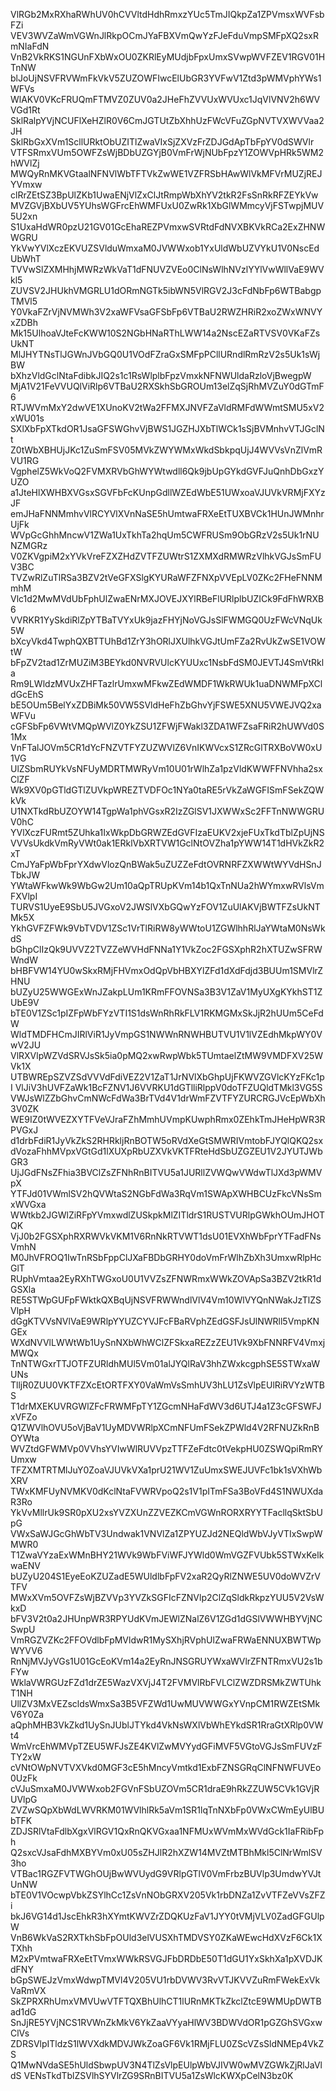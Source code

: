 VlRGb2MxRXhaRWhUV0hCVVltdHdhRmxzYUc5TmJIQkpZa1ZPVmsxWVFsbFZi
VEV3WVZaWmVGWnJlRkpOCmJYaFBXVmQwYzFJeFduVmpSMFpXQ2sxRmNIaFdN
VnB2VkRKS1NGUnFXbWxOU0ZKRlEyMUdjbFpxUmxSVwpWVFZEV1RGV01HTnNW
blJoUjNSVFRVWmFkVkV5ZUZOWFIwcElUbGR3YVFwV1Ztd3pWMVphYWs1WFVs
WlAKV0VKcFRUQmFTMVZ0ZUV0a2JHeFhZVVUxWVUxc1JqVlVNV2h6WVVGd1Rt
SklRalpYVjNCUFlXeHZlR0V6CmJGTUtZbXhhUzFWcVFuZGpNVTVXWVVaa2JH
SklRbGxXVm1ScllURktObUZITlZwaVIxSjZXVzFrZDJGdApTbFpYV0dSWVlr
VTFSRmxVUm5OWFZsWjBDbUZGYjB0VmFrWjNUbFpzY1ZOWVpHRk5WM2hWVlZj
MWQyRnMKVGtaalNFNVlWbTFTVkZwWE1VZFRSbHAwWlVkMFVrMUZjREJYVmxw
clRrZEtSZ3BpUlZKb1UwaENjVlZxClJtRmpWbXhYV2tkR2FsSnRkRFZEYkVw
MVZGVjBXbUV5YUhsWGFrcEhWMFUxU0ZwRk1XbGlWMmcyVjFSTwpjMUV5U2xn
S1UxaHdWR0pzU21GV01GcEhaREZPVmxwSVRtdFdNVXBKVkRCa2ExZHNWWGRU
YkVwYVlXczEKVUZSVlduWmxaM0JVWWxob1YxUldWbUZVYkU1V0NscEdUbWhT
TVVwSlZXMHhjMWRzWkVaT1dFNUVZVEo0ClNsWlhNVzlYYlVwWllVaE9WVkl5
ZUVSV2JHUkhVMGRLU1dORmNGTk5ibWN5VlRGV2J3cFdNbFp6WTBabgpTMVl5
Y0VkaFZrVjNVMWh3V2xaWFVsaGFSbFp6VTBaU2RWZHRiR2xoZWxWNVYxZDBh
Mk15UlhoaVJteFcKWW10S2NGbHNaRThLWW14a2NscEZaRTVSV0VKaFZsUkNT
MlJHYTNsTlJGWnJVbGQ0U1VOdFZraGxSMFpPCllURndlRmRzV2s5Uk1sWjBW
bXhzVldGclNtaFdibkJIQ2s1c1RsWlplbFpzVmxkNFNWUldaRzloVjBwegpW
MjA1V21FeVVUQlViRlp6VTBaU2RXSkhSbGROUm13elZqSjRhMVZuY0dGTmF6
RTJWVmMxY2dwVE1XUnoKV2tWa2FFMXJNVFZaVldRMFdWWmtSMU5xV2xWU01s
SXlXbFpXTkdOR1JsaGFSWGhvVjBWS1JGZHJXbTlWCk1sSjBVMnhvVTJGclNt
Z0tWbXBHUjJKc1ZuSmFSV05MVkZWYWMxWkdSbkpqUjJ4WVVsVnZlVmRVU1RG
VgphelZ5WkVoQ2FVMXRVbGhWYWtwdll6Qk9jbUpGYkdGVFJuQnhDbGxzYUZO
a1JteHlXWHBXVGsxSGVFbFcKUnpGdllWZEdWbE51UWxoaVJUVkVRMjFXYzJF
emJHaFNNMmhvVlRCYVlXVnNaSE5hUmtwaFRXeEtTUXBVCk1HUnJWMnhrUjFk
WVpGcGhhMncwV1ZWa1UxTkhTa2hqUm5CWFRUSm9ObGRzV2s5Uk1rNUNZMGRz
V0ZKVgpiM2xYVkVreFZXZHdZVTFZUWtrS1ZXMXdRMWRzVlhkVGJsSmFUV3BC
TVZwRlZuTlRSa3BZV2tVeGFXSlgKYURaWFZFNXpVVEpLV0ZKc2FHeFNNMmhM
Vlc1d2MwMVdUbFphUlZwaENrMXJOVEJXYlRBeFlURlplbUZICk9FdFhWRXB6
VVRKR1YySkdiRlZpYTBaTVYxUk9jazFHYjNoVGJsSlFWMGQ0UzFWcVNqUk5W
bXcyVkd4TwphQXBTTUhBd1ZrY3hORlJXUlhkVGJtUmFZa2RvUkZwSE1VOWtW
bFpZV2tad1ZrMUZiM3BEYkd0NVRVUlcKYUUxc1NsbFdSM0JEVTJ4SmVtRkla
Rm9LWldzMVUxZHFTazlrUmxwMFkwZEdWMDF1WkRWUk1uaDNWMFpXCldGcEhS
bE5OUm5BelYxZDBiMk50VW5SVldHeFhZbGhvYjFSWE5XNU5VWEJVQ2xaWFVu
cGFSbFp6VWtVMQpWVlZ0YkZSU1ZFWjFWakl3ZDA1WFZsaFRiR2hUWVd0S1Mx
VnFTalJOVm5CR1dYcFNZVTFYZUZWVlZ6VnIKWVcxS1ZRcGlTRXBoVW0xU1VG
UlZSbmRUYkVsNFUyMDRTMWRyVm10U01rWlhZa1pzVldKWWFFNVhha2sxClZF
Wk9XV0pGTldGTlZUVkpWREZTVDFOc1NYa0taRE5rVkZaWGFISmFSekZQWkVk
U1NXTkdRbUZOYW14TgpWa1phVGsxR2IzZGlSV1JXWWxSc2FFTnNWWGRUV0hC
YVlXczFURmt5ZUhka1IxWkpDbGRWZEdGVFIzaEUKV2xjeFUxTkdTblZpUjNS
VVVsUkdkVmRyVWt0ak1ERklVbXRTVW1GclNtOVZha1pYWW14T1dHVkZkR2xT
CmJYaFpWbFprYXdwVlozQnBWak5uZUZZeFdtOVRNRFZXWWtWYVdHSnJTbkJW
YWtaWFkwWk9WbGw2Um10aQpTRUpKVm14b1QxTnNUa2hWYmxwRVlsVmFXVlpI
TURVS1UyeE9SbU5JVGxoV2JWSlVXbGQwYzFOV1ZuUlAKVjBWTFZsUkNTMk5X
YkhGVFZFWk9VbTVDV1ZSc1VrTlRiRW8yWWtoU1ZGWlhhRlJaYWtaM0NsWkdS
bGhpClIzQk9UVVZ2TVZZeWVHdFNNa1Y1VkZoc2FGSXphR2hXTUZwSFRWWndW
bHBFVW14YU0wSkxRMjFHVmxOdQpVbHBXYlZFd1dXdFdjd3BUUm1SMVlrZHNU
bUZyU25WWGExWnJZakpLUm1KRmFFOVNSa3B3V1ZaV1MyUXgKYkhST1ZUbE9V
bTE0V1ZSc1pIZFpWbFYzVTI1S1dsWnRhRkFLV1RKMGMxSkJjR2hUUm5CeFdW
WldTMDFHCmJIRlViR1JyVmpGS1NWWnRNWHBUTVU1V1lVZEdhMkpWY0VwV2JU
VlRXVlpWZVdSRVJsSk5ia0pMQ2xwRwpWbk5TUmtaelZtMW9VMDFXV25WVk1X
UTBWREpSZVZSdVVVdFdiVEZ2V1ZaT1JrNVlXbGhpUjFKWVZGVlcKYzFKc1pI
VlJiV3hUVFZaWk1BcFZNV1J6VVRKU1dGTlliRlppV0doTFZUQldTMkl3VG5S
VWJsWlZZbGhvCmNWcFdWa3BrTVd4V1drWmFZVTFYZURCRGJVcEpWbXh3V0ZK
WE9IZ0tWVEZXYTFVeVJraFZhMmhUVmpKUwphRmx0ZEhkTmJHeHpWR3RPVGxJ
d1drbFdiR1JyVkZkS2RHRkljRnBOTW5oRVdXeGtSMWRIVmtobFJYQlQKQ2sx
dVozaFhhMVpxVGtGd1lXUXpRbUZXVkVKTFRteHdSbUZGZEU1V2JYUTJWbGR3
UjJGdFNsZFhia3BVClZsZFNhRnBITVU5a1JURllZVWQwVWdwTlJXd3pWMVpX
YTFJd01VWmlSV2hQVWtaS2NGbFdWa3RqVm1SWApXWHBCUzFkcVNsSmxWVGxa
WWtkb2JGWlZiRFpYVmxwdlZUSkpkMlZITldrS1RUSTVURlpGWkhOUmJHOTQK
VjJ0b2FGSXphRXRWVkVKM1V6RnNkRTVWT1dsU01EVXhWbFprYTFadFNsVmhN
M0JhVFROQ1IwTnRSbFppClJXaFBDbGRHY0doVmFrWlhZbXh3UmxwRlpHcGlT
RUphVmtaa2EyRXhTWGxoU0U1VVZsZFNWRmxWWkZOVApSa3BZV2tkR1dGSXla
RE5STWpGUFpFWktkQXBqUjNSVFRWWndlVlV4Vm10WlVYQnNWakJzTlZSVlpH
dGgKTVVsNVlVaE9WRlpYYUZCYVJFcFBaRVphZEdGSFJsUlNWRll5VmpKNGEx
WXdNVVlLWWtWb1UySnNXbWhWClZFSkxaREZzZEU1Vk9XbFNNRFV4VmxjMWQx
TnNTWGxrTTJOTFZURldhMUl5Vm01alJYQlRaV3hhZWxkcgphSE5STWxaWUNs
TlljR0ZUU0VKTFZXcEtORTFXY0VaWmVsSmhUV3hLU1ZsVlpEUlRiRVYzWTBS
T1drMXEKUVRGWlZFcFRWMFpTY1ZGcmNHaFdWV3d6UTJ4a1Z3cGFSWFJxVFZo
Q1ZWVlhOVU5oVjBaV1UyMDVWRlpXCmNFUmFSekZPWld4V2RFNUZkRnBOYWta
WVZtdGFWMVp0VVhsYVIwWlRUVVpzTTFZeFdtc0tVekpHU0ZSWQpiRmRYUmxw
TFZXMTRTMlJuY0ZoaVJUVkVXa1prU21WV1ZuUmxSWEJUVFc1bk1sVXhWbXRV
TWxKMFUyNVMKV0dKclNtaFVWRVpoQ2s1V1pITmFSa3BoVFd4S1NWUXdaR3Ro
YkVvMllrUk9SR0pXU2xsYVZXUnZZVEZKCmVGWnRORXRYYTFacllqSktSbUpG
VWxSaWJGcGhWbTV3Undwak1VNVlZa1ZPYUZJd2NEQldWbVJyVTIxSwpWMWR0
T1ZwaVYzaExWMnBHY21WVk9WbFViWFJYWld0WmVGZFVUbk5STWxKelkwaENV
bUZyU204S1EyeEoKZUZadE5WUldlbFpFV2xaR2QyRlZNWE5UV0doWVZrVTFV
MWxXVm5OVFZsWjBZVVp3YVZkSGFIcFZNVlp2ClZqSldkRkpzYUU5V2VsWkxD
bFV3V2t0a2JHUnpWR3RPYUdKVmJEWlZNalZ6V1ZGd1dGSlVWWHBYVjNCSwpU
VmRGZVZKc2FFOVdlbFpMVldwR1MySXhjRVphUlZwaFRWaENNUXBWTWpWYVV6
RnNjMVJyVGs1U01GcEoKVm14a2EyRnJNSGRUYWxaWVlrZFNTRmxVU2s1bFYw
WklaVWRGUzFZd1drZE5WazVXVjJ4T2FVMVlRbFVLClZWZDRSMkZWTUhkT1NH
UllZV3MxVEZscldsWmxSa3B5VFZWd1UwMUVWWGxYVnpCM1RWZEtSMkV6Y0Za
aQphMHB3VkZkd1UySnJUblJTYkd4VkNsWXlVbWhEYkdSR1RraGtXRlp0VWt4
WmVrcEhWMVpTZEU5WFJsZE4KVlZwMVYydGFiMVF5VGtoVGJsSmFUVzFTY2xW
cVNtOWpNVTVXVkd0MGF3cE5hMncyVmtkd1ExbFZNSGRqClNFNWFUVEo0UzFk
cVJuSmxaM0JVWWxob2FGVnFSbUZOVm5CR1draE9hRkZZUW5CVk1GVjRUVlpG
ZVZwSQpXbWdLWVRKM01WVlhlRk5aVm1SR1lqTnNXbFp0VWxCWmEyUlBUbTFK
ZDJSRlVtaFdlbXgxVlRGV1QxRnQKVGxaa1NFMUxWVmMxWVdGck1IaFRibFph
Q2sxcVJsaFdhMXBYVm0xU05sZHJlR2hXZW14MVZtMTBhMkl5ClNrWmlSV3ho
VTBac1RGZFVTWGhOUjBwWVUydG9VRlpGTlV0VmFrbzBUVlp3UmdwYVJtUnNW
bTE0V1VOcwpVbkZSYlhCc1ZsVnNObGRXV205Vk1rbDNZa1ZvVTFZeVVsZFZi
bkJ6VG14d1JscEhkR3hXYmtKWVZrZDQKUzFaV1JYY0tVMjVLV0ZadGFGUlpW
VnB6WkVaS2RXTkhSbFpOUld3elVUSXhTMDVSY0ZKaWEwcHdXVzF6Ck1XTXhh
M2xPVmtwaFRXeEtTVmxWWkRSVGJFbDRDbE50T1dGU1YxSkhXa1pXVDJKdFNY
bGpSWEJzVmxWdwpTMVl4V205VU1rbDVWV3RvVTJKVVZuRmFWekExVkVaRmVX
SkZPRXRhUmxVMVUwVTFTQXBhUlhCT1lURnMKTkZkclZtcE9WMUpDWTBad1dG
SnJjRE5YVjNCS1RVWnZkMkV6YkZaaVYyaHlWV3BDWVdOR1pGZGhSVGxwClVs
ZDRSVlpITldzS1lWVXdkMDVJWkZoaGF6Vk1RMjFLU0ZScVZsSldNMEp4VkZS
Q1MwNVdaSE5hUldSbwpUV3N4TlZsVlpEUlpWbVJIVW0wMVZGWkZjRlJaVldS
VENsTkdTblZSVlhSYVlrZG9SRnBITVU5a1ZsWlcKWXpCelN3bz0K
